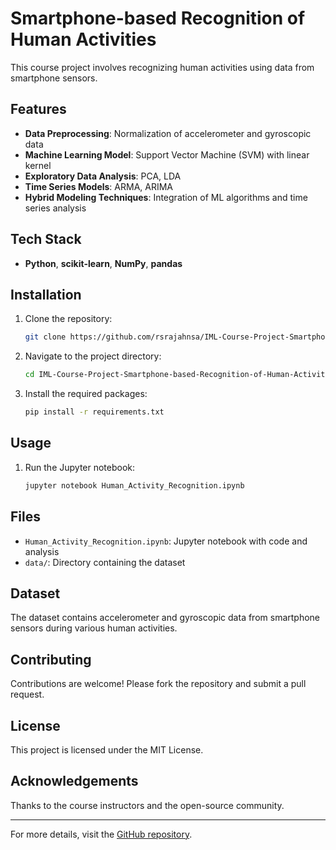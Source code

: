 # Smartphone-based Recognition of Human Activities

This course project involves recognizing human activities using data from smartphone sensors.

## Features

- **Data Preprocessing**: Normalization of accelerometer and gyroscopic data
- **Machine Learning Model**: Support Vector Machine (SVM) with linear kernel
- **Exploratory Data Analysis**: PCA, LDA
- **Time Series Models**: ARMA, ARIMA
- **Hybrid Modeling Techniques**: Integration of ML algorithms and time series analysis

## Tech Stack

- **Python**, **scikit-learn**, **NumPy**, **pandas**

## Installation

1. Clone the repository:
    ```bash
    git clone https://github.com/rsrajahnsa/IML-Course-Project-Smartphone-based-Recognition-of-Human-Activities-.git
    ```
2. Navigate to the project directory:
    ```bash
    cd IML-Course-Project-Smartphone-based-Recognition-of-Human-Activities-
    ```
3. Install the required packages:
    ```bash
    pip install -r requirements.txt
    ```

## Usage

1. Run the Jupyter notebook:
    ```bash
    jupyter notebook Human_Activity_Recognition.ipynb
    ```

## Files

- `Human_Activity_Recognition.ipynb`: Jupyter notebook with code and analysis
- `data/`: Directory containing the dataset

## Dataset

The dataset contains accelerometer and gyroscopic data from smartphone sensors during various human activities.

## Contributing

Contributions are welcome! Please fork the repository and submit a pull request.

## License

This project is licensed under the MIT License.

## Acknowledgements

Thanks to the course instructors and the open-source community.

---

For more details, visit the [GitHub repository](https://github.com/rsrajahnsa/IML-Course-Project-Smartphone-based-Recognition-of-Human-Activities-).
